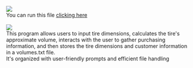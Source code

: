 <picture><img src="https://img.shields.io/badge/TIRE%20VOLUME-purple?label=py"></picture><br>
You can run this file <a href="https://www.online-python.com/GcPsVAtmEO" target="_blank">clicking here</a><br>
<br>
<picture><img src="https://img.shields.io/badge/DESCRIPTION:-blue"></picture><br>
This program allows users to input tire dimensions, calculates the tire's approximate volume, interacts with the user to gather purchasing information, and then stores the tire dimensions and customer information in a volumes.txt file.<br>
It's organized with user-friendly prompts and efficient file handling
